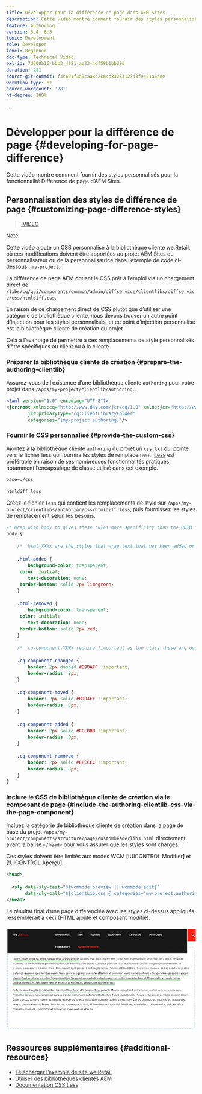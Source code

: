 ```yaml
---
title: Développer pour la différence de page dans AEM Sites
description: Cette vidéo montre comment fournir des styles personnalisés pour la fonctionnalité Différence de page d’AEM Sites.
feature: Authoring
version: 6.4, 6.5
topic: Development
role: Developer
level: Beginner
doc-type: Technical Video
exl-id: 7d600b16-bbb3-4f21-ae33-4df59b1bb39d
duration: 281
source-git-commit: f4c621f3a9caa8c2c64b8323312343fe421a5aee
workflow-type: ht
source-wordcount: '281'
ht-degree: 100%

---
```


# Développer pour la différence de page {#developing-for-page-difference}

Cette vidéo montre comment fournir des styles personnalisés pour la fonctionnalité Différence de page d’AEM Sites.

## Personnalisation des styles de différence de page {#customizing-page-difference-styles}

>[!VIDEO](https://video.tv.adobe.com/v/18871?quality=12&learn=on)

>[!NOTE]
>
>Cette vidéo ajoute un CSS personnalisé à la bibliothèque cliente we.Retail, où ces modifications doivent être apportées au projet AEM Sites du personnalisateur ou de la personnalisatrice dans l’exemple de code ci-dessous : `my-project`.

La différence de page AEM obtient le CSS prêt à l’emploi via un chargement direct de `/libs/cq/gui/components/common/admin/diffservice/clientlibs/diffservice/css/htmldiff.css`.

En raison de ce chargement direct de CSS plutôt que d’utiliser une catégorie de bibliothèque cliente, nous devons trouver un autre point d’injection pour les styles personnalisés, et ce point d’injection personnalisé est la bibliothèque cliente de création du projet.

Cela a l’avantage de permettre à ces remplacements de style personnalisés d’être spécifiques au client ou à la cliente.

### Préparer la bibliothèque cliente de création {#prepare-the-authoring-clientlib}

Assurez-vous de l’existence d’une bibliothèque cliente `authoring` pour votre projet dans `/apps/my-project/clientlib/authoring.`.

```xml
<?xml version="1.0" encoding="UTF-8"?>
<jcr:root xmlns:cq="http://www.day.com/jcr/cq/1.0" xmlns:jcr="http://www.jcp.org/jcr/1.0"
        jcr:primaryType="cq:ClientLibraryFolder"
        categories="[my-project.authoring]"/>
```

### Fournir le CSS personnalisé {#provide-the-custom-css}

Ajoutez à la bibliothèque cliente `authoring` du projet un `css.txt` qui pointe vers le fichier less qui fournira les styles de remplacement. [Less](https://lesscss.org/) est préférable en raison de ses nombreuses fonctionnalités pratiques, notamment l’encapsulage de classe utilisé dans cet exemple.

```shell
base=./css

htmldiff.less
```

Créez le fichier `less` qui contient les remplacements de style sur `/apps/my-project/clientlibs/authoring/css/htmldiff.less`, puis fournissez les styles de remplacement selon les besoins.

```css
/* Wrap with body to gives these rules more specificity than the OOTB */
body {

    /* .html-XXXX are the styles that wrap text that has been added or removed */

    .html-added {
        background-color: transparent;
     color: initial;
        text-decoration: none;
     border-bottom: solid 2px limegreen;
    }

    .html-removed {
        background-color: transparent;
     color: initial;
        text-decoration: none;
     border-bottom: solid 2px red;
    }

    /* .cq-component-XXXX require !important as the class these are overriding uses it. */

    .cq-component-changed {
        border: 2px dashed #B9DAFF !important;
        border-radius: 8px;
    }
    
    .cq-component-moved {
        border: 2px solid #B9DAFF !important;
        border-radius: 8px;
    }

    .cq-component-added {
        border: 2px solid #CCEBB8 !important;
        border-radius: 8px;
    }

    .cq-component-removed {
        border: 2px solid #FFCCCC !important;
        border-radius: 8px;
    }
}
```

### Inclure le CSS de bibliothèque cliente de création via le composant de page {#include-the-authoring-clientlib-css-via-the-page-component}

Incluez la catégorie de bibliothèque cliente de création dans la page de base du projet `/apps/my-project/components/structure/page/customheaderlibs.html` directement avant la balise `</head>` pour vous assurer que les styles sont chargés.

Ces styles doivent être limités aux modes WCM [!UICONTROL Modifier] et [!UICONTROL Aperçu].

```xml
<head>
  ...
  <sly data-sly-test="${wcmmode.preview || wcmmode.edit}" 
       data-sly-call="${clientLib.css @ categories='my-project.authoring'}"/>
</head>
```

Le résultat final d’une page différenciée avec les styles ci-dessus appliqués ressemblerait à ceci (HTML ajouté et composant modifié).

![Différence de page.](assets/page-diff.png)

## Ressources supplémentaires {#additional-resources}

* [Télécharger l’exemple de site we.Retail](https://github.com/Adobe-Marketing-Cloud/aem-sample-we-retail/releases)
* [Utiliser des bibliothèques clientes AEM](https://helpx.adobe.com/fr/experience-manager/6-5/sites/developing/using/clientlibs.html)
* [Documentation CSS Less](https://lesscss.org/)
